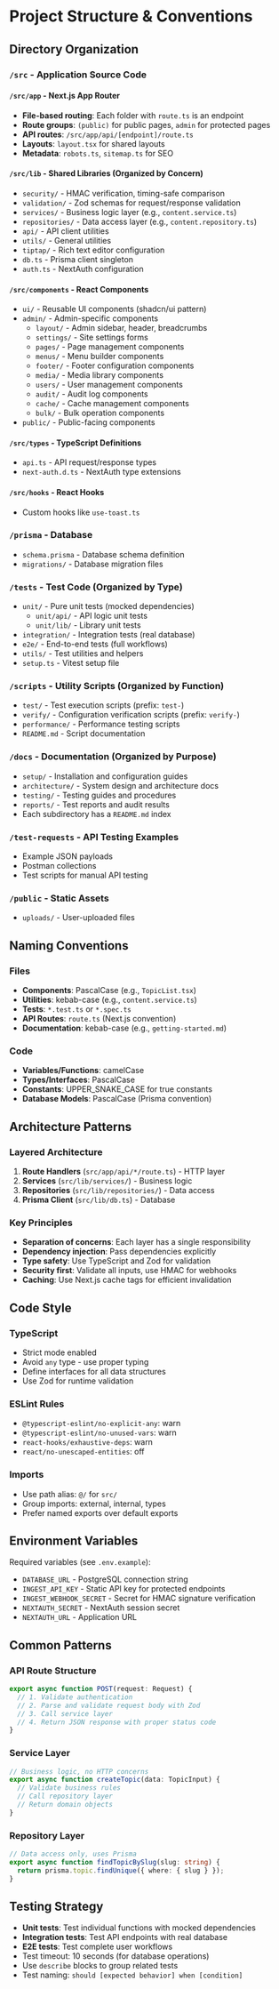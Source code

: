 # Project Structure & Conventions

## Directory Organization

### `/src` - Application Source Code

#### `/src/app` - Next.js App Router
- **File-based routing**: Each folder with `route.ts` is an endpoint
- **Route groups**: `(public)` for public pages, `admin` for protected pages
- **API routes**: `/src/app/api/[endpoint]/route.ts`
- **Layouts**: `layout.tsx` for shared layouts
- **Metadata**: `robots.ts`, `sitemap.ts` for SEO

#### `/src/lib` - Shared Libraries (Organized by Concern)
- `security/` - HMAC verification, timing-safe comparison
- `validation/` - Zod schemas for request/response validation
- `services/` - Business logic layer (e.g., `content.service.ts`)
- `repositories/` - Data access layer (e.g., `content.repository.ts`)
- `api/` - API client utilities
- `utils/` - General utilities
- `tiptap/` - Rich text editor configuration
- `db.ts` - Prisma client singleton
- `auth.ts` - NextAuth configuration

#### `/src/components` - React Components
- `ui/` - Reusable UI components (shadcn/ui pattern)
- `admin/` - Admin-specific components
  - `layout/` - Admin sidebar, header, breadcrumbs
  - `settings/` - Site settings forms
  - `pages/` - Page management components
  - `menus/` - Menu builder components
  - `footer/` - Footer configuration components
  - `media/` - Media library components
  - `users/` - User management components
  - `audit/` - Audit log components
  - `cache/` - Cache management components
  - `bulk/` - Bulk operation components
- `public/` - Public-facing components

#### `/src/types` - TypeScript Definitions
- `api.ts` - API request/response types
- `next-auth.d.ts` - NextAuth type extensions

#### `/src/hooks` - React Hooks
- Custom hooks like `use-toast.ts`

### `/prisma` - Database
- `schema.prisma` - Database schema definition
- `migrations/` - Database migration files

### `/tests` - Test Code (Organized by Type)
- `unit/` - Pure unit tests (mocked dependencies)
  - `unit/api/` - API logic unit tests
  - `unit/lib/` - Library unit tests
- `integration/` - Integration tests (real database)
- `e2e/` - End-to-end tests (full workflows)
- `utils/` - Test utilities and helpers
- `setup.ts` - Vitest setup file

### `/scripts` - Utility Scripts (Organized by Function)
- `test/` - Test execution scripts (prefix: `test-`)
- `verify/` - Configuration verification scripts (prefix: `verify-`)
- `performance/` - Performance testing scripts
- `README.md` - Script documentation

### `/docs` - Documentation (Organized by Purpose)
- `setup/` - Installation and configuration guides
- `architecture/` - System design and architecture docs
- `testing/` - Testing guides and procedures
- `reports/` - Test reports and audit results
- Each subdirectory has a `README.md` index

### `/test-requests` - API Testing Examples
- Example JSON payloads
- Postman collections
- Test scripts for manual API testing

### `/public` - Static Assets
- `uploads/` - User-uploaded files

## Naming Conventions

### Files
- **Components**: PascalCase (e.g., `TopicList.tsx`)
- **Utilities**: kebab-case (e.g., `content.service.ts`)
- **Tests**: `*.test.ts` or `*.spec.ts`
- **API Routes**: `route.ts` (Next.js convention)
- **Documentation**: kebab-case (e.g., `getting-started.md`)

### Code
- **Variables/Functions**: camelCase
- **Types/Interfaces**: PascalCase
- **Constants**: UPPER_SNAKE_CASE for true constants
- **Database Models**: PascalCase (Prisma convention)

## Architecture Patterns

### Layered Architecture
1. **Route Handlers** (`src/app/api/*/route.ts`) - HTTP layer
2. **Services** (`src/lib/services/`) - Business logic
3. **Repositories** (`src/lib/repositories/`) - Data access
4. **Prisma Client** (`src/lib/db.ts`) - Database

### Key Principles
- **Separation of concerns**: Each layer has a single responsibility
- **Dependency injection**: Pass dependencies explicitly
- **Type safety**: Use TypeScript and Zod for validation
- **Security first**: Validate all inputs, use HMAC for webhooks
- **Caching**: Use Next.js cache tags for efficient invalidation

## Code Style

### TypeScript
- Strict mode enabled
- Avoid `any` type - use proper typing
- Define interfaces for all data structures
- Use Zod for runtime validation

### ESLint Rules
- `@typescript-eslint/no-explicit-any`: warn
- `@typescript-eslint/no-unused-vars`: warn
- `react-hooks/exhaustive-deps`: warn
- `react/no-unescaped-entities`: off

### Imports
- Use path alias: `@/` for `src/`
- Group imports: external, internal, types
- Prefer named exports over default exports

## Environment Variables

Required variables (see `.env.example`):
- `DATABASE_URL` - PostgreSQL connection string
- `INGEST_API_KEY` - Static API key for protected endpoints
- `INGEST_WEBHOOK_SECRET` - Secret for HMAC signature verification
- `NEXTAUTH_SECRET` - NextAuth session secret
- `NEXTAUTH_URL` - Application URL

## Common Patterns

### API Route Structure
```typescript
export async function POST(request: Request) {
  // 1. Validate authentication
  // 2. Parse and validate request body with Zod
  // 3. Call service layer
  // 4. Return JSON response with proper status code
}
```

### Service Layer
```typescript
// Business logic, no HTTP concerns
export async function createTopic(data: TopicInput) {
  // Validate business rules
  // Call repository layer
  // Return domain objects
}
```

### Repository Layer
```typescript
// Data access only, uses Prisma
export async function findTopicBySlug(slug: string) {
  return prisma.topic.findUnique({ where: { slug } });
}
```

## Testing Strategy

- **Unit tests**: Test individual functions with mocked dependencies
- **Integration tests**: Test API endpoints with real database
- **E2E tests**: Test complete user workflows
- Test timeout: 10 seconds (for database operations)
- Use `describe` blocks to group related tests
- Test naming: `should [expected behavior] when [condition]`
